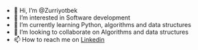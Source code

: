 - 👋 Hi, I’m @Zurriyotbek
- 👀 I’m interested in Software development
- 🌱 I’m currently learning Python, algorithms and data structures
- 💞️ I’m looking to collaborate on Algorithms and data structures
- 📫 How to reach me on [Linkedin](https://www.linkedin.com/in/zurriyotbek-nabiev-5a102820a/)

<!---
Zurriyotbek/Zurriyotbek is a ✨ special ✨ repository because its `README.md` (this file) appears on your GitHub profile.
You can click the Preview link to take a look at your changes.
--->
